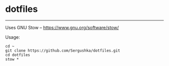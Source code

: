 # dotfiles
--------------------
Uses GNU Stow – https://www.gnu.org/software/stow/

Usage: 
```console
cd ~
git clone https://github.com/Sergushka/dotfiles.git
cd dotfiles
stow *
```
